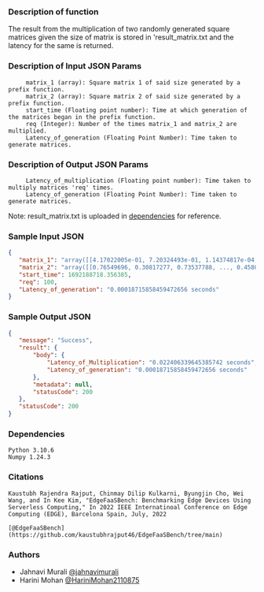  ### Description of function

The result from the multiplication of two randomly generated square matrices given the size of matrix is stored in 'result_matrix.txt and the latency for the same is returned.

### Description of Input JSON Params

         matrix_1 (array): Square matrix 1 of said size generated by a prefix function.
         matrix_2 (array): Square matrix 2 of said size generated by a prefix function.
         start_time (Floating point number): Time at which generation of the matrices began in the prefix function.
         req (Integer): Number of the times matrix_1 and matrix_2 are multiplied.
         Latency_of_generation (Floating Point Number): Time taken to generate matrices.

### Description of Output JSON Params

         Latency_of_multiplication (Floating point number): Time taken to multiply matrices 'req' times.
         Latency_of_generation (Floating Point Number): Time taken to generate matrices.

Note: result_matrix.txt is uploaded in [dependencies](https://github.com/dream-lab/xfaas-workloads/tree/jahnavi-harini/functions/math/matrix_mult_low_macro/dependencies) for reference.

### Sample Input JSON

 ```json
{
    "matrix_1": "array([[4.17022005e-01, 7.20324493e-01, 1.14374817e-04, ...,5.73679487e-01, 2.87032703e-03, 6.17144914e-01],3.26644902e-01, 5.27058102e-01, 8.85942099e-01, ...,2.34362086e-01, 6.16778357e-01, 9.49016321e-01],9.50176119e-01, 5.56653188e-01, 9.15606350e-01, ...,7.96260777e-02, 9.82817114e-01, 1.81612851e-01],...,2.47870273e-01, 1.11841381e-01, 5.13540776e-01, ...,8.35276181e-01, 2.39285522e-01, 7.30797255e-02],9.52966404e-01, 1.12326974e-01, 8.02396496e-01, ...,4.95854311e-01, 5.08370915e-01, 8.47333803e-02],4.37268153e-01, 8.63201246e-01, 6.80236396e-01, ...,5.95336949e-02, 1.08043656e-01, 7.62793778e-01]])",
    "matrix_2": "array([[0.76549696, 0.30817277, 0.73537788, ..., 0.45802761, 0.76336024,0.86404021],0.70792747, 0.94801722, 0.0469936 , ..., 0.0867508 , 0.47309295,0.07672607],0.57818385, 0.69103056, 0.67465896, ..., 0.79340368, 0.91129061,0.26991528],...,0.50560502, 0.14628044, 0.80635393, ..., 0.30487062, 0.53626776,0.85908247],0.91679071, 0.57608989, 0.95492808, ..., 0.80812426, 0.49237855,0.15079195],0.60212104, 0.82504779, 0.27749867, ..., 0.04518896, 0.69652811,0.29964274]])",
    "start_time": 1692188718.356385, 
    "req": 100,
    "Latency_of_generation": "0.00018715858459472656 seconds"
}
 ```

 ### Sample Output JSON

 ```json
 {
    "message": "Success",
    "result": {
        "body": {
            "Latency_of_Multiplication": "0.022406339645385742 seconds",
            "Latency_of_generation": "0.00018715858459472656 seconds"
        },
        "metadata": null,
        "statusCode": 200
    },
    "statusCode": 200
}
 ```

### Dependencies

    Python 3.10.6
    Numpy 1.24.3

### Citations 

    Kaustubh Rajendra Rajput, Chinmay Dilip Kulkarni, Byungjin Cho, Wei Wang, and In Kee Kim, "EdgeFaaSBench: Benchmarking Edge Devices Using Serverless Computing," In 2022 IEEE Internatinoal Conference on Edge Computing (EDGE), Barcelona Spain, July, 2022

    [@EdgeFaaSBench](https://github.com/kaustubhrajput46/EdgeFaaSBench/tree/main)

### Authors


- Jahnavi Murali [@jahnavimurali](https://www.github.com/jahnavimurali)
- Harini Mohan [@HariniMohan2110875](https://www.github.com/HariniMohan2110875)



